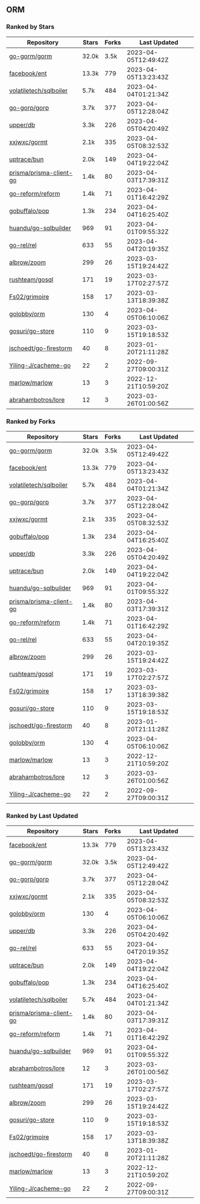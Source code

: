 ## ORM

### Ranked by Stars

| Repository | Stars | Forks | Last Updated |
|------------|-------|-------|--------------|
| [go-gorm/gorm](https://github.com/go-gorm/gorm) | 32.0k | 3.5k | 2023-04-05T12:49:42Z |
| [facebook/ent](https://github.com/facebook/ent) | 13.3k | 779 | 2023-04-05T13:23:43Z |
| [volatiletech/sqlboiler](https://github.com/volatiletech/sqlboiler) | 5.7k | 484 | 2023-04-04T01:21:34Z |
| [go-gorp/gorp](https://github.com/go-gorp/gorp) | 3.7k | 377 | 2023-04-05T12:28:04Z |
| [upper/db](https://github.com/upper/db) | 3.3k | 226 | 2023-04-05T04:20:49Z |
| [xxjwxc/gormt](https://github.com/xxjwxc/gormt) | 2.1k | 335 | 2023-04-05T08:32:53Z |
| [uptrace/bun](https://github.com/uptrace/bun) | 2.0k | 149 | 2023-04-04T19:22:04Z |
| [prisma/prisma-client-go](https://github.com/prisma/prisma-client-go) | 1.4k | 80 | 2023-04-03T17:39:31Z |
| [go-reform/reform](https://github.com/go-reform/reform) | 1.4k | 71 | 2023-04-01T16:42:29Z |
| [gobuffalo/pop](https://github.com/gobuffalo/pop) | 1.3k | 234 | 2023-04-04T16:25:40Z |
| [huandu/go-sqlbuilder](https://github.com/huandu/go-sqlbuilder) | 969 | 91 | 2023-04-01T09:55:32Z |
| [go-rel/rel](https://github.com/go-rel/rel) | 633 | 55 | 2023-04-04T20:19:35Z |
| [albrow/zoom](https://github.com/albrow/zoom) | 299 | 26 | 2023-03-15T19:24:42Z |
| [rushteam/gosql](https://github.com/rushteam/gosql) | 171 | 19 | 2023-03-17T02:27:57Z |
| [Fs02/grimoire](https://github.com/Fs02/grimoire) | 158 | 17 | 2023-03-13T18:39:38Z |
| [golobby/orm](https://github.com/golobby/orm) | 130 | 4 | 2023-04-05T06:10:06Z |
| [gosuri/go-store](https://github.com/gosuri/go-store) | 110 | 9 | 2023-03-15T19:18:53Z |
| [jschoedt/go-firestorm](https://github.com/jschoedt/go-firestorm) | 40 | 8 | 2023-01-20T21:11:28Z |
| [Yiling-J/cacheme-go](https://github.com/Yiling-J/cacheme-go) | 22 | 2 | 2022-09-27T09:00:31Z |
| [marlow/marlow](https://github.com/marlow/marlow) | 13 | 3 | 2022-12-21T10:59:20Z |
| [abrahambotros/lore](https://github.com/abrahambotros/lore) | 12 | 3 | 2023-03-26T01:00:56Z |

### Ranked by Forks

| Repository | Stars | Forks | Last Updated |
|------------|-------|-------|--------------|
| [go-gorm/gorm](https://github.com/go-gorm/gorm) | 32.0k | 3.5k | 2023-04-05T12:49:42Z |
| [facebook/ent](https://github.com/facebook/ent) | 13.3k | 779 | 2023-04-05T13:23:43Z |
| [volatiletech/sqlboiler](https://github.com/volatiletech/sqlboiler) | 5.7k | 484 | 2023-04-04T01:21:34Z |
| [go-gorp/gorp](https://github.com/go-gorp/gorp) | 3.7k | 377 | 2023-04-05T12:28:04Z |
| [xxjwxc/gormt](https://github.com/xxjwxc/gormt) | 2.1k | 335 | 2023-04-05T08:32:53Z |
| [gobuffalo/pop](https://github.com/gobuffalo/pop) | 1.3k | 234 | 2023-04-04T16:25:40Z |
| [upper/db](https://github.com/upper/db) | 3.3k | 226 | 2023-04-05T04:20:49Z |
| [uptrace/bun](https://github.com/uptrace/bun) | 2.0k | 149 | 2023-04-04T19:22:04Z |
| [huandu/go-sqlbuilder](https://github.com/huandu/go-sqlbuilder) | 969 | 91 | 2023-04-01T09:55:32Z |
| [prisma/prisma-client-go](https://github.com/prisma/prisma-client-go) | 1.4k | 80 | 2023-04-03T17:39:31Z |
| [go-reform/reform](https://github.com/go-reform/reform) | 1.4k | 71 | 2023-04-01T16:42:29Z |
| [go-rel/rel](https://github.com/go-rel/rel) | 633 | 55 | 2023-04-04T20:19:35Z |
| [albrow/zoom](https://github.com/albrow/zoom) | 299 | 26 | 2023-03-15T19:24:42Z |
| [rushteam/gosql](https://github.com/rushteam/gosql) | 171 | 19 | 2023-03-17T02:27:57Z |
| [Fs02/grimoire](https://github.com/Fs02/grimoire) | 158 | 17 | 2023-03-13T18:39:38Z |
| [gosuri/go-store](https://github.com/gosuri/go-store) | 110 | 9 | 2023-03-15T19:18:53Z |
| [jschoedt/go-firestorm](https://github.com/jschoedt/go-firestorm) | 40 | 8 | 2023-01-20T21:11:28Z |
| [golobby/orm](https://github.com/golobby/orm) | 130 | 4 | 2023-04-05T06:10:06Z |
| [marlow/marlow](https://github.com/marlow/marlow) | 13 | 3 | 2022-12-21T10:59:20Z |
| [abrahambotros/lore](https://github.com/abrahambotros/lore) | 12 | 3 | 2023-03-26T01:00:56Z |
| [Yiling-J/cacheme-go](https://github.com/Yiling-J/cacheme-go) | 22 | 2 | 2022-09-27T09:00:31Z |

### Ranked by Last Updated

| Repository | Stars | Forks | Last Updated |
|------------|-------|-------|--------------|
| [facebook/ent](https://github.com/facebook/ent) | 13.3k | 779 | 2023-04-05T13:23:43Z |
| [go-gorm/gorm](https://github.com/go-gorm/gorm) | 32.0k | 3.5k | 2023-04-05T12:49:42Z |
| [go-gorp/gorp](https://github.com/go-gorp/gorp) | 3.7k | 377 | 2023-04-05T12:28:04Z |
| [xxjwxc/gormt](https://github.com/xxjwxc/gormt) | 2.1k | 335 | 2023-04-05T08:32:53Z |
| [golobby/orm](https://github.com/golobby/orm) | 130 | 4 | 2023-04-05T06:10:06Z |
| [upper/db](https://github.com/upper/db) | 3.3k | 226 | 2023-04-05T04:20:49Z |
| [go-rel/rel](https://github.com/go-rel/rel) | 633 | 55 | 2023-04-04T20:19:35Z |
| [uptrace/bun](https://github.com/uptrace/bun) | 2.0k | 149 | 2023-04-04T19:22:04Z |
| [gobuffalo/pop](https://github.com/gobuffalo/pop) | 1.3k | 234 | 2023-04-04T16:25:40Z |
| [volatiletech/sqlboiler](https://github.com/volatiletech/sqlboiler) | 5.7k | 484 | 2023-04-04T01:21:34Z |
| [prisma/prisma-client-go](https://github.com/prisma/prisma-client-go) | 1.4k | 80 | 2023-04-03T17:39:31Z |
| [go-reform/reform](https://github.com/go-reform/reform) | 1.4k | 71 | 2023-04-01T16:42:29Z |
| [huandu/go-sqlbuilder](https://github.com/huandu/go-sqlbuilder) | 969 | 91 | 2023-04-01T09:55:32Z |
| [abrahambotros/lore](https://github.com/abrahambotros/lore) | 12 | 3 | 2023-03-26T01:00:56Z |
| [rushteam/gosql](https://github.com/rushteam/gosql) | 171 | 19 | 2023-03-17T02:27:57Z |
| [albrow/zoom](https://github.com/albrow/zoom) | 299 | 26 | 2023-03-15T19:24:42Z |
| [gosuri/go-store](https://github.com/gosuri/go-store) | 110 | 9 | 2023-03-15T19:18:53Z |
| [Fs02/grimoire](https://github.com/Fs02/grimoire) | 158 | 17 | 2023-03-13T18:39:38Z |
| [jschoedt/go-firestorm](https://github.com/jschoedt/go-firestorm) | 40 | 8 | 2023-01-20T21:11:28Z |
| [marlow/marlow](https://github.com/marlow/marlow) | 13 | 3 | 2022-12-21T10:59:20Z |
| [Yiling-J/cacheme-go](https://github.com/Yiling-J/cacheme-go) | 22 | 2 | 2022-09-27T09:00:31Z |


